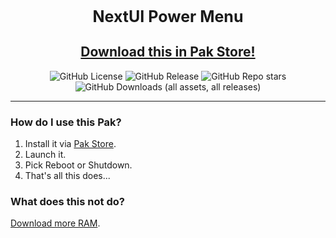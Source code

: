 <div align="center">

<h3 style="font-size: 25px;">
    NextUI Power Menu
</h3>

## [Download this in Pak Store!](https://github.com/UncleJunVIP/nextui-pak-store)

![GitHub License](https://img.shields.io/github/license/UncleJunVip/nextui-s3-save-sync?style=for-the-badge)
![GitHub Release](https://img.shields.io/github/v/release/UncleJunVIP/nextui-s3-save-sync?sort=semver&style=for-the-badge)
![GitHub Repo stars](https://img.shields.io/github/stars/UncleJunVip/nextui-s3-save-sync?style=for-the-badge)
![GitHub Downloads (all assets, all releases)](https://img.shields.io/github/downloads/UncleJunVIP/nextui-s3-save-sync/total?style=for-the-badge&label=Total%20Downloads)


</div>

---

### How do I use this Pak?

1. Install it via [Pak Store](https://github.com/UncleJunVIP/nextui-pak-store).
2. Launch it.
3. Pick Reboot or Shutdown.
4. That's all this does...

### What does this not do?

[Download more RAM](http://www.downloadmoreram.com).
